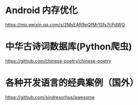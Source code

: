 # Android 内存优化
https://mp.weixin.qq.com/s/2MsEAR9pQfMr1Sfs7cPdWQ

# 中华古诗词数据库(Python爬虫)
https://github.com/chinese-poetry/chinese-poetry

# 各种开发语言的经典案例（国外）
https://github.com/sindresorhus/awesome
